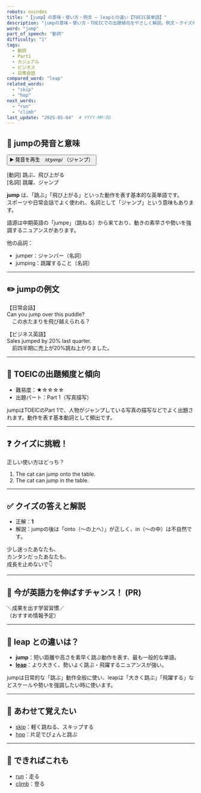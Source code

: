 ```yaml
---
robots: noindex
title: "【jump】の意味・使い方・例文 ― leapとの違い【TOEIC英単語】"
description: "jumpの意味・使い方・TOEICでの出題傾向をやさしく解説。例文・クイズ付きでleapとの違いもわかりやすく学べます。"
word: "jump"
part_of_speech: "動詞"
difficulty: "1"
tags:
  - 動詞
  - Part1
  - カジュアル
  - ビジネス
  - 日常会話
compared_word: "leap"
related_words:
  - "skip"
  - "hop"
next_words:
  - "run"
  - "climb"
last_update: "2025-05-04"  # YYYY-MM-DD
---
```


## 🔰 jumpの発音と意味

<button class="play-audio" onclick="playTTS('jump')">
  <span class="play-audio-main">
    ▶️ 発音を再生　/dʒʌmp/
  </span>
  <span class="play-audio-sub">
    （ジャンプ）
  </span>
</button>

[動詞] 跳ぶ、飛び上がる  
[名詞] 跳躍、ジャンプ

**jump** は、「跳ぶ」「飛び上がる」といった動作を表す基本的な英単語です。  
スポーツや日常会話でよく使われ、名詞として「ジャンプ」という意味もあります。

語源は中期英語の「jumpe」（跳ねる）から来ており、動きの素早さや勢いを強調するニュアンスがあります。

他の品詞：  
- jumper：ジャンパー（名詞）
- jumping：跳躍すること（名詞）

---

## ✏️ jumpの例文

【日常会話】  
Can you jump over this puddle?  
　この水たまりを飛び越えられる？

【ビジネス英語】  
Sales jumped by 20% last quarter.  
　前四半期に売上が20%跳ね上がりました。

---

## 🎯 TOEICの出題頻度と傾向

- 難易度：★☆☆☆☆
- 出題パート：Part 1（写真描写）

jumpはTOEICのPart 1で、人物がジャンプしている写真の描写などでよく出題されます。動作を表す基本動詞として頻出です。

---

## ❓ クイズに挑戦！

正しい使い方はどっち？

1. The cat can jump onto the table.  
2. The cat can jump in the table.

---

## ✅ クイズの答えと解説

- 正解：**1**
- 解説：jumpの後は「onto（〜の上へ）」が正しく、in（〜の中）は不自然です。

少し迷ったあなたも、  
カンタンだったあなたも、  
成長を止めないで👇️

---

## 🚀 今が英語力を伸ばすチャンス！ (PR)

<div class="info-center">
＼成果を出す学習習慣／<br>  
（おすすめ情報予定）
</div>

---

## 🤔  leap との違いは？

- **jump**：短い距離や高さを素早く跳ぶ動作を表す、最も一般的な単語。
- **[leap](/leap)**：より大きく、勢いよく跳ぶ・飛躍するニュアンスが強い。

jumpは日常的な「跳ぶ」動作全般に使い、leapは「大きく跳ぶ」「飛躍する」などスケールや勢いを強調したい時に使います。

---

## 🧩 あわせて覚えたい

- [skip](/skip)：軽く跳ねる、スキップする
- [hop](/hop)：片足でぴょんと跳ぶ

---

## 📖 できればこれも

- [run](/run)：走る
- [climb](/climb)：登る

<!-- cvid: aid22_bid26 -->
